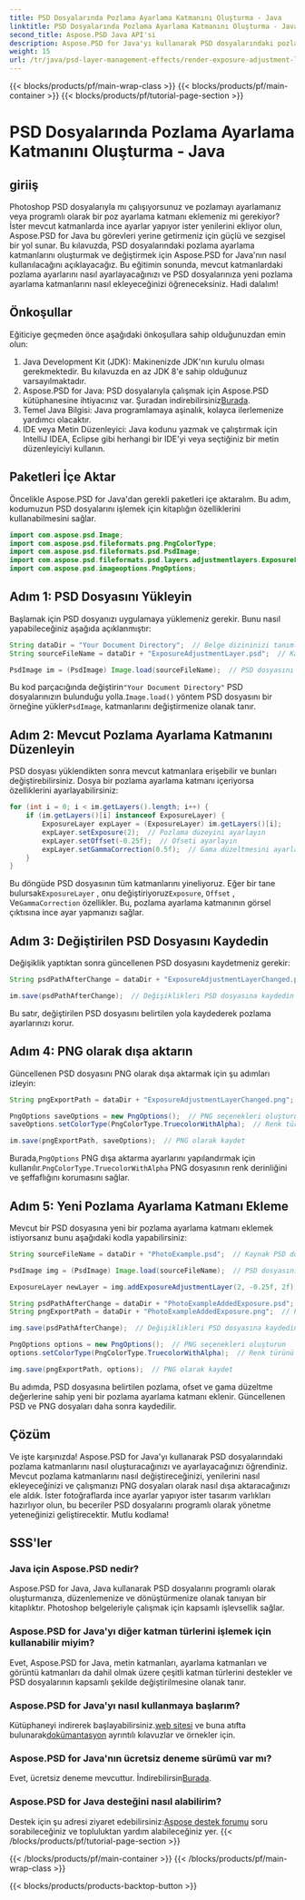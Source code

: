 ```yaml
---
title: PSD Dosyalarında Pozlama Ayarlama Katmanını Oluşturma - Java
linktitle: PSD Dosyalarında Pozlama Ayarlama Katmanını Oluşturma - Java
second_title: Aspose.PSD Java API'si
description: Aspose.PSD for Java'yı kullanarak PSD dosyalarındaki pozlama katmanlarını nasıl oluşturacağınızı ve ayarlayacağınızı öğrenin. Pozlama katmanlarını değiştirmek ve eklemek için kod örnekleri içeren adım adım kılavuz.
weight: 15
url: /tr/java/psd-layer-management-effects/render-exposure-adjustment-layer-psd/
---
```


{{< blocks/products/pf/main-wrap-class >}}
{{< blocks/products/pf/main-container >}}
{{< blocks/products/pf/tutorial-page-section >}}

# PSD Dosyalarında Pozlama Ayarlama Katmanını Oluşturma - Java

## giriiş

Photoshop PSD dosyalarıyla mı çalışıyorsunuz ve pozlamayı ayarlamanız veya programlı olarak bir poz ayarlama katmanı eklemeniz mi gerekiyor? İster mevcut katmanlarda ince ayarlar yapıyor ister yenilerini ekliyor olun, Aspose.PSD for Java bu görevleri yerine getirmeniz için güçlü ve sezgisel bir yol sunar. Bu kılavuzda, PSD dosyalarındaki pozlama ayarlama katmanlarını oluşturmak ve değiştirmek için Aspose.PSD for Java'nın nasıl kullanılacağını açıklayacağız. Bu eğitimin sonunda, mevcut katmanlardaki pozlama ayarlarını nasıl ayarlayacağınızı ve PSD dosyalarınıza yeni pozlama ayarlama katmanlarını nasıl ekleyeceğinizi öğreneceksiniz. Hadi dalalım!

## Önkoşullar

Eğiticiye geçmeden önce aşağıdaki önkoşullara sahip olduğunuzdan emin olun:

1. Java Development Kit (JDK): Makinenizde JDK'nın kurulu olması gerekmektedir. Bu kılavuzda en az JDK 8'e sahip olduğunuz varsayılmaktadır.
2.  Aspose.PSD for Java: PSD dosyalarıyla çalışmak için Aspose.PSD kütüphanesine ihtiyacınız var. Şuradan indirebilirsiniz[Burada](https://releases.aspose.com/psd/java/).
3. Temel Java Bilgisi: Java programlamaya aşinalık, kolayca ilerlemenize yardımcı olacaktır.
4. IDE veya Metin Düzenleyici: Java kodunu yazmak ve çalıştırmak için IntelliJ IDEA, Eclipse gibi herhangi bir IDE'yi veya seçtiğiniz bir metin düzenleyiciyi kullanın.

## Paketleri İçe Aktar

Öncelikle Aspose.PSD for Java'dan gerekli paketleri içe aktaralım. Bu adım, kodumuzun PSD dosyalarını işlemek için kitaplığın özelliklerini kullanabilmesini sağlar.

```java
import com.aspose.psd.Image;
import com.aspose.psd.fileformats.png.PngColorType;
import com.aspose.psd.fileformats.psd.PsdImage;
import com.aspose.psd.fileformats.psd.layers.adjustmentlayers.ExposureLayer;
import com.aspose.psd.imageoptions.PngOptions;
```

## Adım 1: PSD Dosyasını Yükleyin

Başlamak için PSD dosyanızı uygulamaya yüklemeniz gerekir. Bunu nasıl yapabileceğiniz aşağıda açıklanmıştır:

```java
String dataDir = "Your Document Directory";  // Belge dizininizi tanımlayın
String sourceFileName = dataDir + "ExposureAdjustmentLayer.psd";  // Kaynak PSD dosya yolu

PsdImage im = (PsdImage) Image.load(sourceFileName);  // PSD dosyasını yükleyin
```

 Bu kod parçacığında değiştirin`"Your Document Directory"` PSD dosyalarınızın bulunduğu yolla.`Image.load()` yöntem PSD dosyasını bir örneğine yükler`PsdImage`, katmanlarını değiştirmenize olanak tanır.

## Adım 2: Mevcut Pozlama Ayarlama Katmanını Düzenleyin

PSD dosyası yüklendikten sonra mevcut katmanlara erişebilir ve bunları değiştirebilirsiniz. Dosya bir pozlama ayarlama katmanı içeriyorsa özelliklerini ayarlayabilirsiniz:

```java
for (int i = 0; i < im.getLayers().length; i++) {
    if (im.getLayers()[i] instanceof ExposureLayer) {
        ExposureLayer expLayer = (ExposureLayer) im.getLayers()[i];
        expLayer.setExposure(2);  // Pozlama düzeyini ayarlayın
        expLayer.setOffset(-0.25f);  // Ofseti ayarlayın
        expLayer.setGammaCorrection(0.5f);  // Gama düzeltmesini ayarlayın
    }
}
```

Bu döngüde PSD dosyasının tüm katmanlarını yineliyoruz. Eğer bir tane bulursak`ExposureLayer` , onu değiştiriyoruz`Exposure`, `Offset` , Ve`GammaCorrection` özellikler. Bu, pozlama ayarlama katmanının görsel çıktısına ince ayar yapmanızı sağlar.

## Adım 3: Değiştirilen PSD Dosyasını Kaydedin

Değişiklik yaptıktan sonra güncellenen PSD dosyasını kaydetmeniz gerekir:

```java
String psdPathAfterChange = dataDir + "ExposureAdjustmentLayerChanged.psd";  // Değiştirilen PSD dosyasını kaydetme yolu

im.save(psdPathAfterChange);  // Değişiklikleri PSD dosyasına kaydedin
```

Bu satır, değiştirilen PSD dosyasını belirtilen yola kaydederek pozlama ayarlarınızı korur.

## Adım 4: PNG olarak dışa aktarın

Güncellenen PSD dosyasını PNG olarak dışa aktarmak için şu adımları izleyin:

```java
String pngExportPath = dataDir + "ExposureAdjustmentLayerChanged.png";  // PNG dosyasını kaydetme yolu

PngOptions saveOptions = new PngOptions();  // PNG seçenekleri oluşturun
saveOptions.setColorType(PngColorType.TruecolorWithAlpha);  // Renk türünü Alpha ile Truecolor olarak ayarlayın

im.save(pngExportPath, saveOptions);  // PNG olarak kaydet
```

 Burada,`PngOptions` PNG dışa aktarma ayarlarını yapılandırmak için kullanılır.`PngColorType.TruecolorWithAlpha` PNG dosyasının renk derinliğini ve şeffaflığını korumasını sağlar.

## Adım 5: Yeni Pozlama Ayarlama Katmanı Ekleme

Mevcut bir PSD dosyasına yeni bir pozlama ayarlama katmanı eklemek istiyorsanız bunu aşağıdaki kodla yapabilirsiniz:

```java
String sourceFileName = dataDir + "PhotoExample.psd";  // Kaynak PSD dosya yolu

PsdImage img = (PsdImage) Image.load(sourceFileName);  // PSD dosyasını yükleyin

ExposureLayer newLayer = img.addExposureAdjustmentLayer(2, -0.25f, 2f);  // Yeni pozlama ayarlama katmanı ekle

String psdPathAfterChange = dataDir + "PhotoExampleAddedExposure.psd";  // Değiştirilen PSD dosyasını kaydetme yolu
String pngExportPath = dataDir + "PhotoExampleAddedExposure.png";  // PNG dosyasını kaydetme yolu

img.save(psdPathAfterChange);  // Değişiklikleri PSD dosyasına kaydedin

PngOptions options = new PngOptions();  // PNG seçenekleri oluşturun
options.setColorType(PngColorType.TruecolorWithAlpha);  // Renk türünü Alpha ile Truecolor olarak ayarlayın

img.save(pngExportPath, options);  // PNG olarak kaydet
```

Bu adımda, PSD dosyasına belirtilen pozlama, ofset ve gama düzeltme değerlerine sahip yeni bir pozlama ayarlama katmanı eklenir. Güncellenen PSD ve PNG dosyaları daha sonra kaydedilir.

## Çözüm

Ve işte karşınızda! Aspose.PSD for Java'yı kullanarak PSD dosyalarındaki pozlama katmanlarını nasıl oluşturacağınızı ve ayarlayacağınızı öğrendiniz. Mevcut pozlama katmanlarını nasıl değiştireceğinizi, yenilerini nasıl ekleyeceğinizi ve çalışmanızı PNG dosyaları olarak nasıl dışa aktaracağınızı ele aldık. İster fotoğraflarda ince ayarlar yapıyor ister tasarım varlıkları hazırlıyor olun, bu beceriler PSD dosyalarını programlı olarak yönetme yeteneğinizi geliştirecektir. Mutlu kodlama!

## SSS'ler

### Java için Aspose.PSD nedir?

Aspose.PSD for Java, Java kullanarak PSD dosyalarını programlı olarak oluşturmanıza, düzenlemenize ve dönüştürmenize olanak tanıyan bir kitaplıktır. Photoshop belgeleriyle çalışmak için kapsamlı işlevsellik sağlar.

### Aspose.PSD for Java'yı diğer katman türlerini işlemek için kullanabilir miyim?

Evet, Aspose.PSD for Java, metin katmanları, ayarlama katmanları ve görüntü katmanları da dahil olmak üzere çeşitli katman türlerini destekler ve PSD dosyalarının kapsamlı şekilde değiştirilmesine olanak tanır.

### Aspose.PSD for Java'yı nasıl kullanmaya başlarım?

 Kütüphaneyi indirerek başlayabilirsiniz.[web sitesi](https://releases.aspose.com/psd/java/) ve buna atıfta bulunarak[dokümantasyon](https://reference.aspose.com/psd/java/) ayrıntılı kılavuzlar ve örnekler için.

### Aspose.PSD for Java'nın ücretsiz deneme sürümü var mı?

 Evet, ücretsiz deneme mevcuttur. İndirebilirsin[Burada](https://releases.aspose.com/).

### Aspose.PSD for Java desteğini nasıl alabilirim?

 Destek için şu adresi ziyaret edebilirsiniz:[Aspose destek forumu](https://forum.aspose.com/c/psd/34) soru sorabileceğiniz ve topluluktan yardım alabileceğiniz yer.
{{< /blocks/products/pf/tutorial-page-section >}}

{{< /blocks/products/pf/main-container >}}
{{< /blocks/products/pf/main-wrap-class >}}

{{< blocks/products/products-backtop-button >}}

